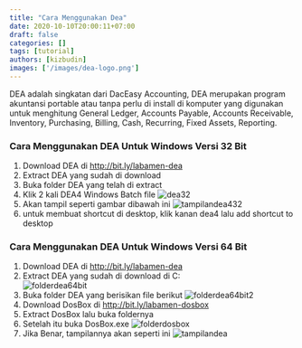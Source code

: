 ```yaml
---
title: "Cara Menggunakan Dea"
date: 2020-10-10T20:00:11+07:00
draft: false
categories: []
tags: [tutorial]
authors: [kizbudin]
images: ['/images/dea-logo.png']
---
```

DEA adalah singkatan dari DacEasy Accounting, DEA merupakan program akuntansi portable atau tanpa perlu di install di komputer yang digunakan untuk menghitung General Ledger, Accounts Payable, Accounts Receivable, Inventory, Purchasing, Billing, Cash, Recurring, Fixed Assets, Reporting. <!--more-->
### Cara Menggunakan DEA Untuk Windows Versi 32 Bit
1. Download DEA di http://bit.ly/labamen-dea
2. Extract DEA yang sudah di download
3. Buka folder DEA yang telah di extract
4. Klik 2 kali DEA4 Windows Batch file
   ![dea32](/images/dea432.png)
5. Akan tampil seperti gambar dibawah ini
   ![tampilandea432](/images/tampilan-dea432.png)
6. untuk membuat shortcut di desktop, klik kanan dea4 lalu add shortcut to desktop
   
### Cara Menggunakan DEA Untuk Windows Versi 64 Bit
1. Download DEA di http://bit.ly/labamen-dea
2. Extract DEA yang sudah di download di C:\
   ![folderdea64bit](/images/folder-dea4-64-bit.png)
3. Buka folder DEA yang berisikan file berikut
   ![folderdea64bit2](/images/folder-dea4-64-2.png)
4. Download DosBox di http://bit.ly/labamen-dosbox
5. Extract DosBox lalu buka foldernya
6. Setelah itu buka DosBox.exe
   ![folderdosbox](/images/folder-DosBox.png)
7. Jika Benar, tampilannya akan seperti ini
   ![tampilandea](/images/tampilan-dea-dosbox.png)
